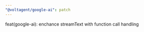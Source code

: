 ```yaml
---
"@voltagent/google-ai": patch
---
```


feat(google-ai): enchance streamText with function call handling
